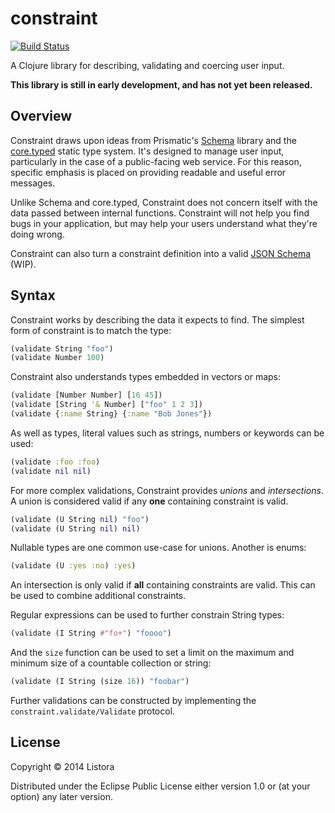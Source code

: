 # constraint

[![Build Status](https://travis-ci.org/listora/constraint.png?branch=master)](https://travis-ci.org/listora/constraint)

A Clojure library for describing, validating and coercing user input.

**This library is still in early development, and has not yet been
  released.**

## Overview

Constraint draws upon ideas from Prismatic's [Schema][1] library and the
[core.typed][2] static type system. It's designed to manage user input,
particularly in the case of a public-facing web service. For this
reason, specific emphasis is placed on providing readable and useful
error messages.

Unlike Schema and core.typed, Constraint does not concern itself with
the data passed between internal functions. Constraint will not help
you find bugs in your application, but may help your users understand
what they're doing wrong.

Constraint can also turn a constraint definition into a valid
[JSON Schema][3] (WIP).

[1]: https://github.com/Prismatic/schema
[2]: https://github.com/clojure/core.typed
[3]: http://json-schema.org/

## Syntax

Constraint works by describing the data it expects to find. The
simplest form of constraint is to match the type:

```clojure
(validate String "foo")
(validate Number 100)
```

Constraint also understands types embedded in vectors or maps:

```clojure
(validate [Number Number] [16 45])
(validate [String '& Number] ["foo" 1 2 3])
(validate {:name String} {:name "Bob Jones"})
```

As well as types, literal values such as strings, numbers or keywords
can be used:

```clojure
(validate :foo :foo)
(validate nil nil)
```

For more complex validations, Constraint provides *unions* and
*intersections*. A union is considered valid if any **one** containing
constraint is valid. 

```clojure
(validate (U String nil) "foo")
(validate (U String nil) nil)
```

Nullable types are one common use-case for unions. Another is enums:

```clojure
(validate (U :yes :no) :yes)
```

An intersection is only valid if **all** containing constraints are
valid. This can be used to combine additional constraints.

Regular expressions can be used to further constrain String types:

```clojure
(validate (I String #"fo+") "foooo")
```

And the `size` function can be used to set a limit on the maximum and
minimum size of a countable collection or string:

```clojure
(validate (I String (size 16)) "foobar")
```

Further validations can be constructed by implementing the
`constraint.validate/Validate` protocol.


## License

Copyright © 2014 Listora

Distributed under the Eclipse Public License either version 1.0 or (at
your option) any later version.
